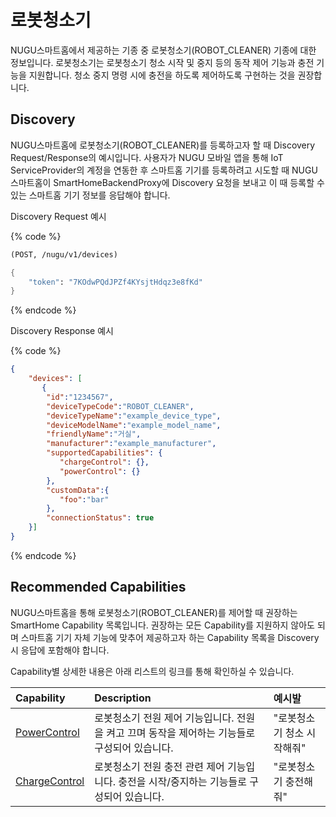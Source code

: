 # 로봇청소기

NUGU스마트홈에서 제공하는 기종 중 로봇청소기\(ROBOT\_CLEANER\) 기종에 대한 정보입니다. 로봇청소기는 로봇청소기 청소 시작 및 중지 등의 동작 제어 기능과 충전 기능을 지원합니다. 청소 중지 명령 시에 충전을 하도록 제어하도록 구현하는 것을 권장합니다.

## Discovery

NUGU스마트홈에 로봇청소기\(ROBOT\_CLEANER\)를 등록하고자 할 때 Discovery Request/Response의 예시입니다. 사용자가 NUGU 모바일 앱을 통해 IoT ServiceProvider의 계정을 연동한 후 스마트홈 기기를 등록하려고 시도할 때 NUGU스마트홈이 SmartHomeBackendProxy에 Discovery 요청을 보내고 이 때 등록할 수 있는 스마트홈 기기 정보를 응답해야 합니다.

Discovery Request 예시

{% code %}
```scheme
(POST, /nugu/v1/devices)

{
    "token": "7KOdwPQdJPZf4KYsjtHdqz3e8fKd"
}
```
{% endcode %}

Discovery Response 예시

{% code %}
```json
{
    "devices": [
       {
        "id":"1234567",
        "deviceTypeCode":"ROBOT_CLEANER",
        "deviceTypeName":"example_device_type",
        "deviceModelName":"example_model_name",
        "friendlyName":"거실",
        "manufacturer":"example_manufacturer",
        "supportedCapabilities": {
           "chargeControl": {},
           "powerControl": {}
        },
        "customData":{
           "foo":"bar"
        },
        "connectionStatus": true
    }]
}
```
{% endcode %}

## Recommended Capabilities

NUGU스마트홈을 통해 로봇청소기\(ROBOT\_CLEANER\)를 제어할 때 권장하는 SmartHome Capability 목록입니다. 권장하는 모든 Capability를 지원하지 않아도 되며 스마트홈 기기 자체 기능에 맞추어 제공하고자 하는 Capability 목록을 Discovery 시 응답에 포함해야 합니다.

Capability별 상세한 내용은 아래 리스트의 링크를 통해 확인하실 수 있습니다.

| Capability | Description | 예시발 |
| :--- | :--- | :--- |
| [PowerControl](../smarthomecapability/powercontrol-interface) | 로봇청소기 전원 제어 기능입니다. 전원을 켜고 끄며 동작을 제어하는 기능들로 구성되어 있습니다. | "로봇청소기 청소 시작해줘" |
| [ChargeControl](../smarthomecapability/chargecontrol-interface) | 로봇청소기 전원 충전 관련 제어 기능입니다. 충전을 시작/중지하는 기능들로 구성되어 있습니다. | "로봇청소기 충전해줘" |

